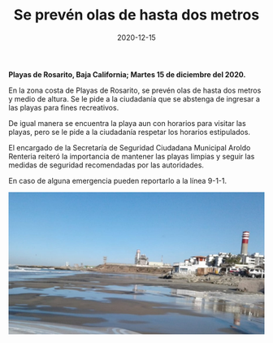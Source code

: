 ﻿---
layout: blog
title:  "Se prevén olas de hasta dos metros"
date:   2020-12-15
categories: rosarito
permalink: /:categories/:title:output_ext
image: /img/cnr/2020-12-15-se-preven-olas.jpeg
alt: "Se prevén olas de hasta dos metros"
autor: 
---
 
**Playas de Rosarito, Baja California; Martes 15 de diciembre del 2020.**




En la zona costa de Playas de Rosarito, se prevén olas de hasta dos metros y medio de altura. Se le pide a la ciudadanía que se abstenga de ingresar a las playas para fines recreativos. 


De igual manera se encuentra la playa aun con horarios para visitar las playas, pero se le pide a la ciudadanía respetar los horarios estipulados. 


El encargado de la Secretaría de Seguridad Ciudadana Municipal Aroldo Renteria reiteró la importancia de mantener las playas limpias y seguir las medidas de seguridad recomendadas por las autoridades. 


En caso de alguna emergencia pueden reportarlo a la línea 9-1-1.

<div id="carouselExampleSlidesOnly" class="carousel slide" data-ride="carousel">
  <div class="carousel-inner">
    <div class="carousel-item active">
       <img class="d-block w-100" src="/img/cnr/2020-12-15-se-preven-olas.jpeg" loading="lazy"  alt="Se prevén olas de hasta dos metros">
    </div>
  </div>
</div>